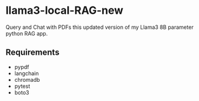 # llama3-local-RAG-new
 Query and Chat with PDFs this updated version of my Llama3 8B parameter python RAG app.

## Requirements
* pypdf
* langchain
* chromadb
* pytest
* boto3
